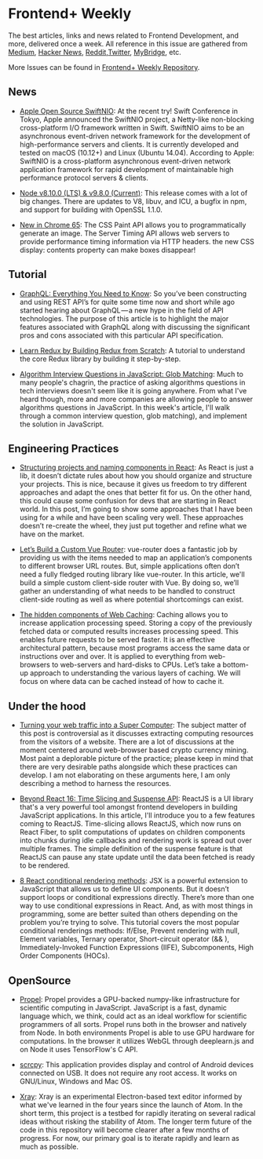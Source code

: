 # Frontend+ Weekly

The best articles, links and news related to Frontend Development, and more, delivered once a week. All reference in this issue are gathered from [Medium](https://medium.com/@384924552), [Hacker News](https://news.ycombinator.com/news), [Reddit](reddit.com),[Twitter](twitter.com), [MyBridge](mybridge.co), etc.

More Issues can be found in [Frontend+ Weekly Repository](https://parg.co/U9x).

## News

* [Apple Open Source SwiftNIO](https://github.com/apple/swift-nio): At the recent try! Swift Conference in Tokyo, Apple announced the SwiftNIO project, a Netty-like non-blocking cross-platform I/O framework written in Swift. SwiftNIO aims to be an asynchronous event-driven network framework for the development of high-performance servers and clients. It is currently developed and tested on macOS (10.12+) and Linux (Ubuntu 14.04). According to Apple: SwiftNIO is a cross-platform asynchronous event-driven network application framework for rapid development of maintainable high performance protocol servers & clients.

* [Node v8.10.0 (LTS) & v9.8.0 (Current)](https://nodejs.org/en/blog/release/v8.10.0/): This release comes with a lot of big changes. There are updates to V8, libuv, and ICU, a bugfix in npm, and support for building with OpenSSL 1.1.0.

* [New in Chrome 65](https://developers.google.com/web/updates/2018/03/nic65): The CSS Paint API allows you to programmatically generate an image. The Server Timing API allows web servers to provide performance timing information via HTTP headers. the new CSS display: contents property can make boxes disappear!

## Tutorial

* [GraphQL: Everything You Need to Know](https://medium.com/@weblab_tech/graphql-everything-you-need-to-know-58756ff253d8): So you’ve been constructing and using REST API’s for quite some time now and short while ago started hearing about GraphQL — a new hype in the field of API technologies. The purpose of this article is to highlight the major features associated with GraphQL along with discussing the significant pros and cons associated with this particular API specification.

* [Learn Redux by Building Redux from Scratch](https://parg.co/Uah): A tutorial to understand the core Redux library by building it step-by-step.

* [Algorithm Interview Questions in JavaScript: Glob Matching](http://thecodebarbarian.com/algorithm-interview-questions-in-js-glob-matching.html): Much to many people's chagrin, the practice of asking algorithms questions in tech interviews doesn't seem like it is going anywhere. From what I've heard though, more and more companies are allowing people to answer algorithms questions in JavaScript. In this week's article, I'll walk through a common interview question, glob matching), and implement the solution in JavaScript.

## Engineering Practices

* [Structuring projects and naming components in React](https://parg.co/Ugc): As React is just a lib, it doesn’t dictate rules about how you should organize and structure your projects. This is nice, because it gives us freedom to try different approaches and adapt the ones that better fit for us. On the other hand, this could cause some confusion for devs that are starting in React world. In this post, I’m going to show some approaches that I have been using for a while and have been scaling very well. These approaches doesn’t re-create the wheel, they just put together and refine what we have on the market.

* [Let’s Build a Custom Vue Router](https://css-tricks.com/build-a-custom-vue-router/): vue-router does a fantastic job by providing us with the items needed to map an application’s components to different browser URL routes. But, simple applications often don’t need a fully fledged routing library like vue-router. In this article, we'll build a simple custom client-side router with Vue. By doing so, we’ll gather an understanding of what needs to be handled to construct client-side routing as well as where potential shortcomings can exist.

* [The hidden components of Web Caching](https://parg.co/UFt): Caching allows you to increase application processing speed. Storing a copy of the previously fetched data or computed results increases processing speed. This enables future requests to be served faster. It is an effective architectural pattern, because most programs access the same data or instructions over and over. It is applied to everything from web-browsers to web-servers and hard-disks to CPUs. Let’s take a bottom-up approach to understanding the various layers of caching. We will focus on where data can be cached instead of how to cache it.

## Under the hood

* [Turning your web traffic into a Super Computer](http://ben.akrin.com/?p=5997): The subject matter of this post is controversial as it discusses extracting computing resources from the visitors of a website. There are a lot of discussions at the moment centered around web-browser based crypto currency mining. Most paint a deplorable picture of the practice; please keep in mind that there are very desirable paths alongside which these practices can develop. I am not elaborating on these arguments here, I am only describing a method to harness the resources.

* [Beyond React 16: Time Slicing and Suspense API](https://auth0.com/blog/time-slice-suspense-react16/): ReactJS is a UI library that's a very powerful tool amongst frontend developers in building JavaScript applications. In this article, I'll introduce you to a few features coming to ReactJS. Time-slicing allows ReactJS, which now runs on React Fiber, to split computations of updates on children components into chunks during idle callbacks and rendering work is spread out over multiple frames. The simple definition of the suspense feature is that ReactJS can pause any state update until the data been fetched is ready to be rendered.

* [8 React conditional rendering methods](https://parg.co/UFV): JSX is a powerful extension to JavaScript that allows us to define UI components. But it doesn’t support loops or conditional expressions directly. There’s more than one way to use conditional expressions in React. And, as with most things in programming, some are better suited than others depending on the problem you’re trying to solve. This tutorial covers the most popular conditional renderings methods: If/Else, Prevent rendering with null, Element variables, Ternary operator, Short-circuit operator (&& ), Immediately-Invoked Function Expressions (IIFE), Subcomponents, High Order Components (HOCs).

## OpenSource

* [Propel](http://propelml.org/): Propel provides a GPU-backed numpy-like infrastructure for scientific computing in JavaScript. JavaScript is a fast, dynamic language which, we think, could act as an ideal workflow for scientific programmers of all sorts. Propel runs both in the browser and natively from Node. In both environments Propel is able to use GPU hardware for computations. In the browser it utilizes WebGL through deeplearn.js and on Node it uses TensorFlow's C API.

* [scrcpy](https://github.com/Genymobile/scrcpy): This application provides display and control of Android devices connected on USB. It does not require any root access. It works on GNU/Linux, Windows and Mac OS.

* [Xray](https://github.com/atom/xray): Xray is an experimental Electron-based text editor informed by what we've learned in the four years since the launch of Atom. In the short term, this project is a testbed for rapidly iterating on several radical ideas without risking the stability of Atom. The longer term future of the code in this repository will become clearer after a few months of progress. For now, our primary goal is to iterate rapidly and learn as much as possible.
